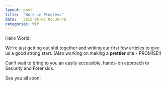 ```yaml
---
layout: post
title:  "Work in Progress"
date:   2015-05-02 00:36:46
categories: WIP
---
```

Hello World!

We're just getting out shit together and writing our first few articles to give us a good strong start. (Also working on making a **prettier** site - PROMISE!)

Can't wait to bring to you an easily accessible, hands-on approach to Security and Forensics. 

See you all soon!
